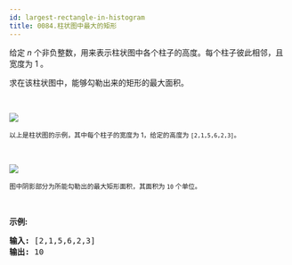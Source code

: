 ```yaml
---
id: largest-rectangle-in-histogram
title: 0084.柱状图中最大的矩形
---
```

给定 _n_ 个非负整数，用来表示柱状图中各个柱子的高度。每个柱子彼此相邻，且宽度为 1 。

求在该柱状图中，能够勾勒出来的矩形的最大面积。

 

![](https://assets.leetcode-cn.com/aliyun-lc-upload/uploads/2018/10/12/histogram.png)

<small>以上是柱状图的示例，其中每个柱子的宽度为 1，给定的高度为 <code>[2,1,5,6,2,3]</code>。</small>

 

![](https://assets.leetcode-cn.com/aliyun-lc-upload/uploads/2018/10/12/histogram_area.png)

<small>图中阴影部分为所能勾勒出的最大矩形面积，其面积为 <code>10</code> 个单位。</small>

 

**示例:**


<pre><strong>输入:</strong> [2,1,5,6,2,3]<br/><strong>输出:</strong> 10</pre>

